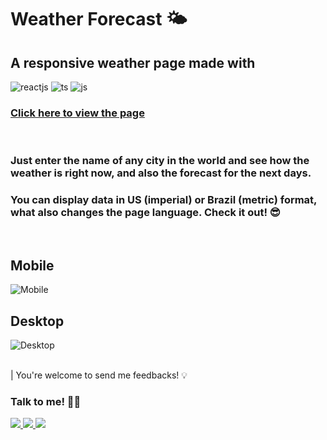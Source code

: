 # Weather Forecast 🌤️

## A responsive weather page made with
![reactjs](https://img.shields.io/badge/React-20232A?style=for-the-badge&logo=react&logoColor=61DAFB)
![ts](https://img.shields.io/badge/TypeScript-007ACC?style=for-the-badge&logo=typescript&logoColor=white)
![js](https://img.shields.io/badge/JavaScript-F7DF1E?style=for-the-badge&logo=javascript&logoColor=black)

### [Click here to view the page](https://imdaaniel.github.io/weather-forecast/)

<br>

### Just enter the name of any city in the world and see how the weather is right now, and also the forecast for the next days.
### You can display data in US (imperial) or Brazil (metric) format, what also changes the page language. Check it out! 😎

<br>

## Mobile
![Mobile](https://imgur.com/9sRKtNr.png)
## Desktop
![Desktop](https://imgur.com/9bdizn3.png)

<br>
| You're welcome to send me feedbacks! 💡

<br>

### Talk to me! 🤙🏼
<a href="mailto:daniel.tas@hotmail.com">
  <img src="https://img.shields.io/badge/Gmail-D14836?style=for-the-badge&logo=gmail&logoColor=white" />
</a>
<a href="https://www.linkedin.com/in/danieltas/">
  <img src="https://img.shields.io/badge/LinkedIn-0077B5?style=for-the-badge&logo=linkedin&logoColor=white" />
</a>
<a href="https://t.me/imdaaniel">
  <img src="https://img.shields.io/badge/Telegram-2CA5E0?style=for-the-badge&logo=telegram&logoColor=white" />
</a>